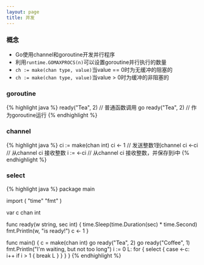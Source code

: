 ```yaml
---
layout: page
title: 并发
---
```


### 概念
<ul>
<li>Go使用channel和goroutine开发并行程序</li>
<li>利用<code>runtime.GOMAXPROCS(n)</code>可以设置goroutine并行执行的数量</li>
<li><code>ch := make(chan type, value)</code>当value == 0时为无缓冲的阻塞的</li>
<li><code>ch := make(chan type, value)</code>当value > 0时为缓冲的非阻塞的</li>
</ul>

### goroutine
{% highlight java %}
ready("Tea", 2) // 普通函数调用
go ready("Tea", 2) // 作为goroutine运行
{% endhighlight %}

### channel
{% highlight java %}
ci := make(chan int)
ci <- 1   // 发送整数1到channel ci
<-ci      // 从channel ci 接收整数
i := <-ci // 从channel ci 接收整数，并保存到i中
{% endhighlight %}

### select
{% highlight java %}
package main

import (
    "time"
    "fmt"
)

var c chan int

func ready(w string, sec int) {
    time.Sleep(time.Duration(sec) * time.Second)
    fmt.Println(w, "is ready!")
    c <- 1
}

func main() {
    c = make(chan int)
    go ready("Tea", 2)
    go ready("Coffee", 1)
    fmt.Println("I'm waiting, but not too long")
    i := 0
    L: for {
        select {
            case <-c:
                i++
                if i > 1 {
                    break L
                }
        }
    }
}
{% endhighlight %}



